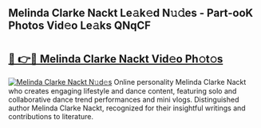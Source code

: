 ## Melinda Clarke Nackt Le𝚊k𝚎d N𝚞𝚍es - Part-ooK Photos Vid𝚎o Le𝚊ks QNqCF

# <h2><a href="http://fb6r1i.evod.top/?m=Melinda+Clarke+Nackt">🔗 👉🔴 Melinda Clarke Nackt Vid𝚎o Ph𝚘t𝚘s</a></h2>

[![Melinda Clarke Nackt N𝚞d𝚎s](https://i.imgur.com/8V9OHl7.gif)](http://fb6r1i.evod.top/?m=Melinda+Clarke+Nackt)
Online personality Melinda Clarke Nackt who creates engaging lifestyle and dance content, featuring solo and collaborative dance trend performances and mini vlogs. Distinguished author Melinda Clarke Nackt, recognized for their insightful writings and contributions to literature. 
